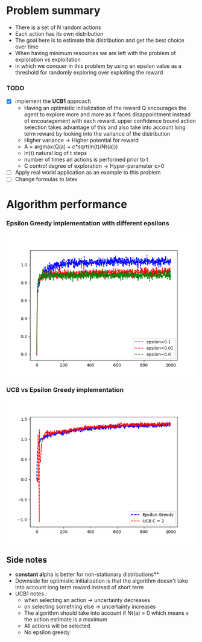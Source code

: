 # Problem summary
- There is a set of N random actions
- Each action has its own distribution
- The goal here is to estimate this distribution and get the best choice over time
- When having minimum resources we are left with the problem of exploration vs exploitation
- in which we conquer in this problem by using an epsilon value as a threshold for randomly exploring over exploiting the reward

### TODO
- [x] implement the **UCB1** approach 
  - Having an optimistic initialization of the reward Q encourages the agent to explore more and more
  as it faces disappointment instead of encouragement with each reward. upper confidence bound action selection
  takes advantage of this and also take into account long term reward by looking into the variance of the distribution
  - Higher variance -> Higher potential for reward
  - A = argmax(Q(a) + c*sqrt(ln(t)/Nt(a)))
  - ln(t)  natural log of t steps
  - number of times an actions is performed prior to t
  - C control degree of exploration -> Hyper-parameter c>0
- [ ] Apply real world application as an example to this problem
- [ ] Change formulas to latex

# Algorithm performance
### Epsilon Greedy implementation with different epsilons
![alt text](result_epsilonGreedy.png)
### UCB vs Epsilon Greedy implementation
![alt text](result_UCB.png)

## Side notes
- **constant al**pha is better for non-stationary distributions**
- Downside for optimistic initialization is that the algorithm doesn't take into account long term reward instead of short term
- UCB1 notes : 
  - when selecting an action -> uncertainty decreases
  - on selecting something else -> uncertainty increases
  - The algorithm should take into account if Nt(a) = 0 which means `a` the action estimate is a maximum
  - All actions will be selected
  - No epsilon greedy